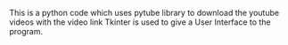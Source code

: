 This is a python code which uses pytube library to download the youtube videos with the video link 
Tkinter is used to give a User Interface to the program.
